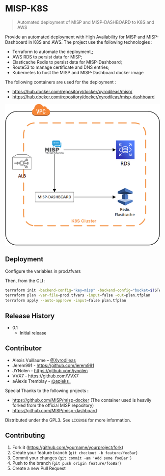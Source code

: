 # MISP-K8S
> Automated deployment of MISP and MISP-DASHBOARD to K8S and AWS


Provide an automated deployment with High Availability for MISP and MISP-Dashboard in K8S and AWS.
The project use the following technologies :
- Terraform to automate the deployment,;
- AWS RDS to persist data for MISP;
- Elasticache Redis to persist data for MISP-Dashboard;
- Route53 to manage certificate and DNS entries;
- Kubernetes to host the MISP and MISP-Dashboard docker image

The following containers are used for the deployment :
- https://hub.docker.com/repository/docker/xyrodileas/misp/
- https://hub.docker.com/repository/docker/xyrodileas/misp-dashboard

![](Architecture_Misp.png)

## Deployment

Configure the variables in prod.tfvars

Then, from the CLI :
```sh
terraform init -backend-config="key=misp" -backend-config="bucket=$(STATE_STORAGE_BUCKET)" -backend-config="region=$(STATE_STORAGE_REGION)"
terraform plan -var-file=prod.tfvars -input=false -out=plan.tfplan
terraform apply --auto-approve -input=false plan.tfplan
```

## Release History

* 0.1
    * Initial release

## Contributor

* Alexis Vuillaume – [@Xyrodileas](https://twitter.com/Xyrodileas)
* Jerem991 - https://github.com/jerem991
* JYNolen - https://github.com/jynolen
* VVX7 - https://github.com/VVX7
* aAlexis Tremblay - [@apleks_](https://twitter.com/apleks_)

Special Thanks to the following projects :
- https://github.com/MISP/misp-docker (The container used is heavily forked from the official MISP repository)
- https://github.com/MISP/misp-dashboard

Distributed under the GPL3. See ``LICENSE`` for more information.

## Contributing

1. Fork it (<https://github.com/yourname/yourproject/fork>)
2. Create your feature branch (`git checkout -b feature/fooBar`)
3. Commit your changes (`git commit -am 'Add some fooBar'`)
4. Push to the branch (`git push origin feature/fooBar`)
5. Create a new Pull Request
